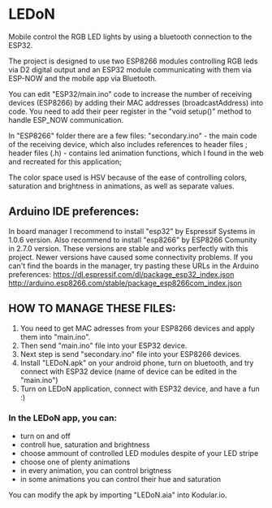 # LEDoN
 Mobile control the RGB LED lights by using a bluetooth connection to the ESP32.

The project is designed to use two ESP8266 modules controlling RGB leds via D2 digital output and an ESP32 module communicating with them via ESP-NOW and the mobile app via Bluetooth.

You can edit "ESP32/main.ino" code to increase the number of receiving devices (ESP8266) by adding their MAC addresses (broadcastAddress) into code.
You need to add their peer register in the "void setup()" method to handle ESP_NOW communication.

In "ESP8266" folder there are a few files: 
"secondary.ino" - the main code of the receiving device, which also includes references to header files ; 
header files (.h) - contains led animation functions, which I found in the web and recreated for this application;

The color space used is HSV because of the ease of controlling colors, saturation and brightness in animations, as well as separate values.

## Arduino IDE preferences:
In board manager I recommend to install "esp32" by Espressif Systems in 1.0.6 version. Also recommend to install "esp8266" by ESP8266 Comunity in 2.7.0 version. These versions are stable and works perfectly with this project. Newer versions have caused some connectivity problems.
If you can't find the boards in the manager, try pasting these URLs in the Arduino preferences:
https://dl.espressif.com/dl/package_esp32_index.json
http://arduino.esp8266.com/stable/package_esp8266com_index.json

## HOW TO MANAGE THESE FILES:

1. You need to get MAC adresses from your ESP8266 devices and apply them into "main.ino".
2. Then send "main.ino" file into your ESP32 device.
3. Next step is send "secondary.ino" file into your ESP8266 devices.
4. Install "LEDoN.apk" on your android phone, turn on bluetooth, and try connect with ESP32 device (name of device can be edited in the "main.ino")
5. Turn on LEDoN application, connect with ESP32 device, and have a fun :)

### In the LEDoN app, you can:
- turn on and off
- controll hue, saturation and brightness
- choose ammount of controlled LED modules despite of your LED stripe
- choose one of plenty animations
- in every animation, you can control brigtness
- in some animations you can control their hue and saturation 

You can modify the apk by importing "LEDoN.aia" into Kodular.io.
